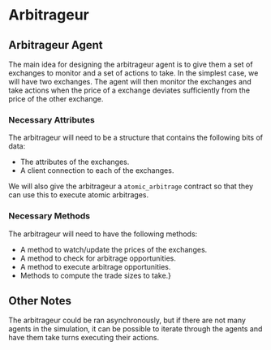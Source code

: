 # Arbitrageur

## Arbitrageur Agent

The main idea for designing the arbitrageur agent is to give them a set of exchanges to monitor and a set of actions to take. 
In the simplest case, we will have two exchanges.
The agent will then monitor the exchanges and take actions when the price of a exchange deviates sufficiently from the price of the other exchange.

### Necessary Attributes

The arbitrageur will need to be a structure that contains the following bits of data:
- The attributes of the exchanges.
- A client connection to each of the exchanges.

We will also give the arbitrageur a `atomic_arbitrage` contract so that they can use this to execute atomic arbitrages.

### Necessary Methods

The arbitrageur will need to have the following methods:
- A method to watch/update the prices of the exchanges.
- A method to check for arbitrage opportunities.
- A method to execute arbitrage opportunities.
- Methods to compute the trade sizes to take.}

## Other Notes

The arbitrageur could be ran asynchronously, but if there are not many agents in the simulation, it can be possible to iterate through the agents and have them take turns executing their actions.

